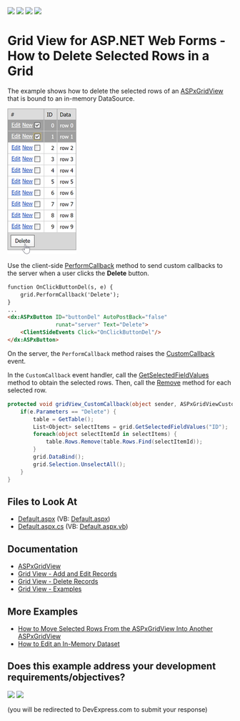 <!-- default badges list -->
![](https://img.shields.io/endpoint?url=https://codecentral.devexpress.com/api/v1/VersionRange/128538957/15.1.3%2B)
[![](https://img.shields.io/badge/Open_in_DevExpress_Support_Center-FF7200?style=flat-square&logo=DevExpress&logoColor=white)](https://supportcenter.devexpress.com/ticket/details/E3076)
[![](https://img.shields.io/badge/📖_How_to_use_DevExpress_Examples-e9f6fc?style=flat-square)](https://docs.devexpress.com/GeneralInformation/403183)
[![](https://img.shields.io/badge/💬_Leave_Feedback-feecdd?style=flat-square)](#does-this-example-address-your-development-requirementsobjectives)
<!-- default badges end -->
# Grid View for ASP.NET Web Forms - How to Delete Selected Rows in a Grid


The example shows how to delete the selected rows of an [ASPxGridView](https://docs.devexpress.com/AspNet/DevExpress.Web.ASPxGridView) that is bound to an in-memory DataSource.

![A grid with selected rows to be deleted](images/resulting-grid.png)

Use the client-side [PerformCallback](https://docs.devexpress.com/AspNet/js-ASPxClientGridView.PerformCallback(args)?p=netframework) method to send custom callbacks to the server when a user clicks the **Delete** button.

```aspx
function OnClickButtonDel(s, e) {
    grid.PerformCallback('Delete');
}
...
<dx:ASPxButton ID="buttonDel" AutoPostBack="false" 
               runat="server" Text="Delete">
    <ClientSideEvents Click="OnClickButtonDel"/>
</dx:ASPxButton>
```

On the server, the `PerformCallback` method raises the [CustomCallback](https://docs.devexpress.com/AspNet/DevExpress.Web.ASPxGridView.CustomCallback?p=netframework) event. 

In the `CustomCallback` event handler, call the [GetSelectedFieldValues](https://docs.devexpress.com/AspNet/DevExpress.Web.ASPxGridBase.GetSelectedFieldValues(System.String--)?p=netframework) method to obtain the selected rows. Then, call the [Remove](https://docs.microsoft.com/en-us/dotnet/api/system.data.datarowcollection.remove?view=net-6.0) method for each selected row.

```cs
protected void gridView_CustomCallback(object sender, ASPxGridViewCustomCallbackEventArgs e) {
    if(e.Parameters == "Delete") {
        table = GetTable();
        List<Object> selectItems = grid.GetSelectedFieldValues("ID");
        foreach(object selectItemId in selectItems) {
            table.Rows.Remove(table.Rows.Find(selectItemId));
        }
        grid.DataBind();
        grid.Selection.UnselectAll();
    }
}
```

## Files to Look At

* [Default.aspx](./CS/Default.aspx) (VB: [Default.aspx](./VB/Default.aspx))
* [Default.aspx.cs](./CS/Default.aspx.cs#L45-L55) (VB: [Default.aspx.vb](./VB/Default.aspx.vb#L60-L70))

## Documentation

* [ASPxGridView](https://docs.devexpress.com/AspNet/DevExpress.Web.ASPxGridView)
* [Grid View - Add and Edit Records](https://docs.devexpress.com/AspNet/401098/components/grid-view/concepts/edit-data/add-and-edit-records)
* [Grid View - Delete Records](https://docs.devexpress.com/AspNet/401080/components/grid-view/concepts/edit-data/delete-records)
* [Grid View - Examples](https://docs.devexpress.com/AspNet/3768/components/grid-view/examples)

## More Examples

* [How to Move Selected Rows From the ASPxGridView Into Another ASPxGridView](https://github.com/DevExpress-Examples/how-to-move-selected-rows-from-the-aspxgridview-into-another-aspxgridview-e2636)
* [How to Edit an In-Memory Dataset](https://github.com/DevExpress-Examples/aspxgridview-editing-an-in-memory-dataset-e257)
<!-- feedback -->
## Does this example address your development requirements/objectives?

[<img src="https://www.devexpress.com/support/examples/i/yes-button.svg"/>](https://www.devexpress.com/support/examples/survey.xml?utm_source=github&utm_campaign=aspxgridview-delete-selected-rows&~~~was_helpful=yes) [<img src="https://www.devexpress.com/support/examples/i/no-button.svg"/>](https://www.devexpress.com/support/examples/survey.xml?utm_source=github&utm_campaign=aspxgridview-delete-selected-rows&~~~was_helpful=no)

(you will be redirected to DevExpress.com to submit your response)
<!-- feedback end -->
